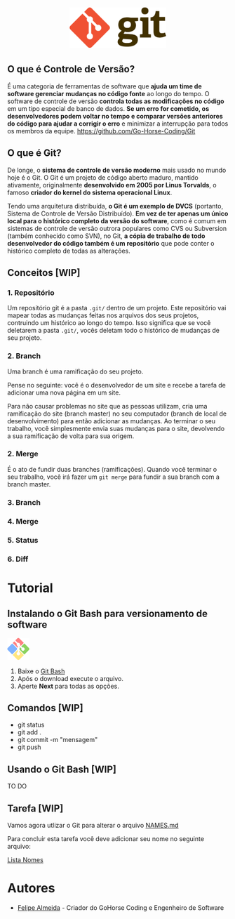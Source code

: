 <h1 align="center">
  <img src="/Images/git.png" alt="Git" width="220px" />
</h1>

## O que é Controle de Versão?

É uma categoria de ferramentas de software que **ajuda um time de software gerenciar mudanças no código fonte** ao longo do tempo. O software de controle de versão **controla todas as modificações no código** em um tipo especial de banco de dados. **Se um erro for cometido, os desenvolvedores podem voltar no tempo e comparar versões anteriores do código para ajudar a corrigir o erro** e minimizar a interrupção para todos os membros da equipe.
https://github.com/Go-Horse-Coding/Git
## O que é Git?

De longe, o **sistema de controle de versão moderno** mais usado no mundo hoje é o Git. O Git é um projeto de código aberto maduro, mantido ativamente, originalmente **desenvolvido em 2005 por Linus Torvalds**, o famoso **criador do kernel do sistema operacional Linux**.

Tendo uma arquitetura distribuída, **o Git é um exemplo de DVCS** (portanto, Sistema de Controle de Versão Distribuído). **Em vez de ter apenas um único local para o histórico completo da versão do software**, como é comum em sistemas de controle de versão outrora populares como CVS ou Subversion (também conhecido como SVN), no Git, **a cópia de trabalho de todo desenvolvedor do código também é um repositório** que pode conter o histórico completo de todas as alterações.

## Conceitos [WIP]

### 1. Repositório
Um repositório git é a pasta `.git/` dentro de um projeto. Este repositório vai mapear todas as mudanças feitas nos arquivos dos seus projetos, contruindo um histórico ao longo do tempo. Isso significa que se você deletarem a pasta `.git/`, vocês deletam todo o histórico de mudanças de seu projeto.
### 2. Branch
Uma branch é uma ramificação do seu projeto. 

Pense no seguinte: você é o desenvolvedor de um site e recebe a tarefa de adicionar uma nova página em um site. 

Para não causar problemas no site que as pessoas utilizam, cria uma ramificação do site (branch master) no seu computador (branch de local de desenvolvimento) para então adicionar as mudanças. Ao terminar o seu trabalho, você simplesmente envia suas mudanças para o site, devolvendo a sua ramificação de volta para sua origem.
### 2. Merge
É o ato de fundir duas branches (ramificações). Quando você terminar o seu trabalho, você irá fazer um `git merge` para fundir a sua branch com a branch master.

### 3. Branch
### 4. Merge
### 5. Status
### 6. Diff

# Tutorial

## Instalando o Git Bash para versionamento de software

<img src="/Images/git_bash.png" alt="Git" width="50px" /> 

1. Baixe o [Git Bash ](https://git-scm.com/downloads)
2. Após o download execute o arquivo.
3. Aperte **Next** para todas as opções.

## Comandos [WIP]

* git status
* git add .
* git commit -m "mensagem"
* git push

## Usando o Git Bash [WIP]

TO DO

## Tarefa [WIP]

Vamos agora utlizar o Git para alterar o arquivo [NAMES.md](https://github.com/Go-Horse-Coding/Git/blob/development/NAMES.md)



Para concluir esta tarefa você deve adicionar seu nome no seguinte arquivo:

[Lista Nomes](https://github.com/Go-Horse-Coding/Git/blob/development/NAMES.md)

# Autores
* [Felipe Almeida](https://github.com/felipe-allmeida) - Criador do GoHorse Coding e Engenheiro de Software
